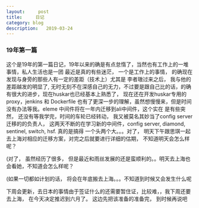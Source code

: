 ```yaml
---
layout:     post
title:     日记
category: blog
description:   2019-03-24
---
```



### 19年第一篇


这个是19年的第一篇日记，19年以来的确是有点怠惰了，当然也有工作上的一堆事情，私人生活也是一团
最近是真的有些迷茫， 一个是工作上的事情， 的确现在发现与身旁的那些人有一定的差距（技术上）尤其是
李者璈过来之后， 我与他的差距越发的明显了, 无时无刻不在深感自己的无力，不过要是跟自己比的话，的确
有很大的进步，现在huskar也已经基本上熟悉了， 现在还在开发huskar专用的proxy，jenkins 和 Dockerfile
也有了更深一步的理解，虽然想慢慢来，但是时间没有办法等我。eleme 中间件将在一年内迁移到ali中间件，这个实在
是有些突然， 还没有等我学完，时间的车轮已经转动， 我又被莫名其妙当了config server迁移的的负责人， 
这两天不断的在学习新的中间件，config server, diamond, sentinel, switch, hsf. 真的是搞得
一个头两个大。。。对了， 明天下午跟思琪一起去上海对相应的迁移方案，对完之后就要进行详细的估期，
不知道明天会怎么样呢？

(对了， 虽然经历了很多， 但是最近和雨丝发展的还是蛮顺利的。。明天去上海也会看她，不知道会怎么样呢？

(如果一切都如计划的话， 将会在年底搬去上海。。。不知道到时候又会发生什么呢


下周会更新，去日本的事情由于签证什么的还需要暂住证，比较难，，我下周还要去上海， 在今天决定推迟到六月了。
这边先把该准备的准备完， 到时候再说吧
